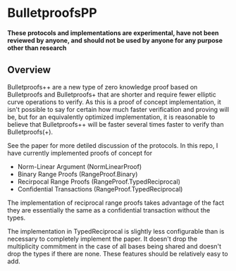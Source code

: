 # BulletproofsPP

#### These protocols and implementations are experimental, have not been reviewed by anyone, and should not be used by anyone for any purpose other than research

## Overview

Bulletproofs++ are a new type of zero knowledge proof based on Bulletproofs and
Bulletproofs+ that are shorter and require fewer elliptic curve operations to
verify. As this is a proof of concept implementation, it isn't possible to say
for certain how much faster verification and proving will be, but for an
equivalently optimized implementation, it is reasonable to believe that
Bulletproofs++ will be faster several times faster to verify than
Bulletproofs(+).

See the paper for more detiled discussion of the protocols. In this repo, I
have currently implemented proofs of concept for 

* Norm-Linear Argument (NormLinearProof)
* Binary Range Proofs (RangeProof.Binary)
* Recirpocal Range Proofs (RangeProof.TypedReciprocal)
* Confidential Transactions (RangeProof.TypedReciprocal)

The implementation of reciprocal range proofs takes advantage of the fact they
are essentially the same as a confidential transaction without the types.

The implementation in TypedReciprocal is slightly less configurable than is
necessary to completely implement the paper. It doesn't drop the multiplicity
commitment in the case of all bases being shared and doesn't drop the types if
there are none. These features should be relatively easy to add.
